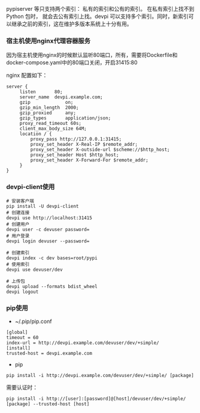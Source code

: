 pypiserver 等只支持两个索引： 私有的索引和公有的索引。 在私有索引上找不到 Python 包时， 就会去公有索引上找。devpi 可以支持多个索引。同时，新索引可以继承之前的索引，这在维护多版本系统上十分有用。

### 宿主机使用nginx代理容器服务

因为宿主机使用nginx的时候默认监听80端口，所有，需要将Dockerfile和docker-compose.yaml中的80端口关闭，开启31415:80

nginx 配置如下：

```
server {
     listen       80;
     server_name  devpi.example.com;
     gzip             on;
     gzip_min_length  2000;
     gzip_proxied     any;
     gzip_types       application/json;
     proxy_read_timeout 60s;
     client_max_body_size 64M;
     location / {
         proxy_pass http://127.0.0.1:31415;
         proxy_set_header X-Real-IP $remote_addr;
         proxy_set_header X-outside-url $scheme://$http_host;
         proxy_set_header Host $http_host;
         proxy_set_header X-Forward-For $remote_addr;
     }
}
```

### devpi-client使用

```
# 安装客户端
pip install -U devpi-client
# 创建连接
devpi use http://localhost:31415
# 创建用户
devpi user -c devuser password=
# 用户登录
devpi login devuser --password=

# 创建索引
devpi index -c dev bases=root/pypi
# 使用索引
devpi use devuser/dev

# 上传包
devpi upload --formats bdist_wheel
devpi logout
```

### pip使用

- ~/.pip/pip.conf

```
[global]
timeout = 60
index-url = http://devpi.example.com/devuser/dev/+simple/
[install]
trusted-host = devpi.example.com
```

- pip

`pip install -i http://devpi.example.com/devuser/dev/+simple/ [package]`

需要认证时：

`pip install -i http://[user]:[password]@[host]/devuser/dev/+simple/ [package] --trusted-host [host]`

